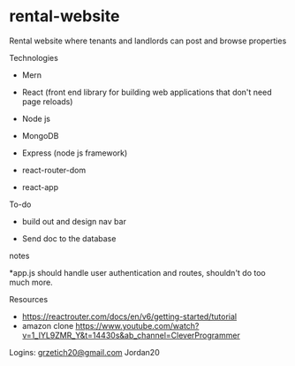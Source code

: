 # rental-website
Rental website where tenants and landlords can post and browse properties


Technologies
  * Mern
  * React (front end library for building web applications that don't need page reloads)
  * Node js
  * MongoDB
  * Express (node js framework)

  * react-router-dom
  * react-app

To-do
  * build out and design nav bar

  * Send doc to the database

notes

  *app.js should handle user authentication and routes, shouldn't do too much more.

Resources
  * https://reactrouter.com/docs/en/v6/getting-started/tutorial
  * amazon clone https://www.youtube.com/watch?v=1_IYL9ZMR_Y&t=14430s&ab_channel=CleverProgrammer

Logins:
grzetich20@gmail.com
Jordan20
